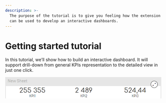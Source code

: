 ```yaml
---
description: >-
  The purpose of the tutorial is to give you feeling how the extension component
  can be used to develop an interactive dashboards.
---
```


# Getting started tutorial

In this tutorial, we’ll show how to build an interactive dashboard. It will support drill-down from general KPIs representation to the detailed view in just one click.

![](../.gitbook/assets/tutorialresult1.png)



